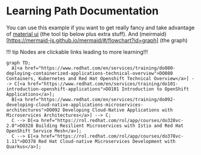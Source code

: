 # Learning Path Documentation

You can use this example if you want to get really fancy and take advantage of [material ui](https://squidfunk.github.io/mkdocs-material/) (the tool tip below plus extra stuff). And (meirmaid)[https://mermaid-js.github.io/mermaid/#/flowchart?id=graph] (the graph)

!!! tip
    Nodes are clickable links leading to more learning!!!

``` mermaid
graph TD;
  A[<a href="https://www.redhat.com/en/services/training/do080-deploying-containerized-applications-technical-overview">DO080 Containers, Kubernetes and Red Hat Openshift Technical Overview</a>] --> C[<a href="https://www.redhat.com/en/services/training/do101-introduction-openshift-applications">DO101 Introduction to OpenShift Applications</a>];
  B[<a href="https://www.redhat.com/en/services/training/do092-developing-cloud-native-applications-microservices-architectures">DO092 Developing Cloud-Native Applications with Microservices Architectures</a>] --> C;
  C --> D[<a href="https://rol.redhat.com/rol/app/courses/do328vc-2.0">DO328 Building Resilient Microservices with Istio and Red Hat OpenShift Service Mesh</a>];
  C --> E[<a href="https://rol.redhat.com/rol/app/courses/do378vc-1.11">DO378 Red Hat Cloud-native Microservices Development with Quarkus</a>];
```
